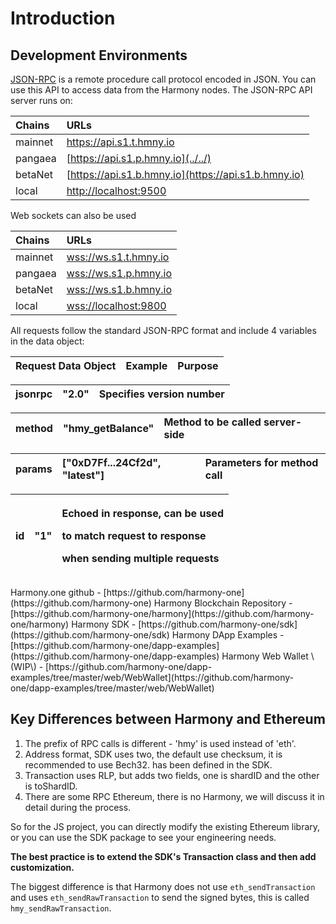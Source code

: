 # Introduction

## Development Environments

[JSON-RPC](https://en.wikipedia.org/wiki/JSON-RPC) is a remote procedure call protocol encoded in JSON. You can use this API to access data from the Harmony nodes. The JSON-RPC API server runs on:

| Chains | URLs |
| :--- | :--- |
| mainnet | [https://api.s1.t.hmny.io ](../../) |
| pangaea | [https://api.s1.p.hmny.io](../../) |
| betaNet | [https://api.s1.b.hmny.io](https://api.s1.b.hmny.io) |
| local | [http://localhost:9500](http://localhost:9500) |

Web sockets can also be used

| Chains | URLs |
| :--- | :--- |
| mainnet | [wss://ws.s1.t.hmny.io ](wss://ws.s1.t.hmny.io%20) |
| pangaea | [wss://ws.s1.p.hmny.io](wss://ws.s1.p.hmny.io) |
| betaNet | [wss://ws.s1.b.hmny.io](wss://ws.s1.b.hmny.io) |
| local | [wss://localhost:9800](./) |

All requests follow the standard JSON-RPC format and include 4 variables in the data object:

| Request Data Object | Example | Purpose |
| :--- | :--- | :--- |


| jsonrpc | "2.0" | Specifies version number |
| :--- | :--- | :--- |


| method | "hmy\_getBalance" | Method to be called server-side |
| :--- | :--- | :--- |


| params | \["0xD7Ff...24Cf2d", "latest"\] | Parameters for method call |
| :--- | :--- | :--- |


<table>
  <thead>
    <tr>
      <th style="text-align:left">id</th>
      <th style="text-align:left">&quot;1&quot;</th>
      <th style="text-align:left">
        <p>Echoed in response, can be used</p>
        <p>to match request to response</p>
        <p>when sending multiple requests</p>
      </th>
    </tr>
  </thead>
  <tbody></tbody>
</table>Harmony.one github - [https://github.com/harmony-one](https://github.com/harmony-one)  
Harmony Blockchain Repository - [https://github.com/harmony-one/harmony](https://github.com/harmony-one/harmony)  
Harmony SDK - [https://github.com/harmony-one/sdk](https://github.com/harmony-one/sdk)  
Harmony DApp Examples - [https://github.com/harmony-one/dapp-examples](https://github.com/harmony-one/dapp-examples)  
Harmony Web Wallet \(WIP\) - [https://github.com/harmony-one/dapp-examples/tree/master/web/WebWallet](https://github.com/harmony-one/dapp-examples/tree/master/web/WebWallet)

## Key Differences between Harmony and Ethereum

1. The prefix of RPC calls is different - 'hmy' is used instead of 'eth'.
2. Address format, SDK uses two, the default use checksum, it is recommended to use Bech32. has been defined in the SDK.
3. Transaction uses RLP, but adds two fields, one is shardID and the other is toShardID.
4. There are some RPC Ethereum, there is no Harmony, we will discuss it in detail during the process.

So for the JS project, you can directly modify the existing Ethereum library, or you can use the SDK package to see your engineering needs.

**The best practice is to extend the SDK's Transaction class and then add customization.**

The biggest difference is that Harmony does not use `eth_sendTransaction` and uses `eth_sendRawTransaction` to send the signed bytes, this is called `hmy_sendRawTransaction`.


